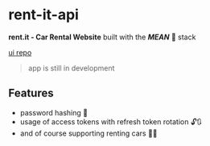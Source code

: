 # rent-it-api

**rent.it - Car Rental Website** built with the ***MEAN*** 😤 stack

[ui repo](https://github.com/Hornflakes/rent-it-ui) 

> app is still in development

## Features

- password hashing 🤫
- usage of access tokens with refresh token rotation 🔓🔃
- and of course supporting renting cars 🚗💨
